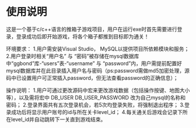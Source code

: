 # 使用说明

这是一个基于c/c++语言的推箱子游戏项目，用户在运行exe时首先需要进行登录，登录成功后即开始游戏，将各个箱子都推到目标即为通关！

环境要求：
1.用户需安装Visual Studio， MySQL以提供项目所依赖模块和服务；
2.用户登录时相关“用户名” 与 “密码”被存储在mysql数据库中“ggbond”库-“users”表-“username” 与 “password”内，用户需提前配置好mysql数据库并在此目录插入用户名与密码（ps:password需做md5加密处理，源码中已设置用户可正常插入password，但无法查看password的正确信息）；

操作说明：
1.用户可通过更改源码中宏来更改游戏数据（包括操作按键、地图大小等），以及需将宏中 DB_USER DB_USER_PASSWORD 改为自己mysql的名称和密码；
2.登录界面共有五次登录机会，若5次均登录失败，将强制退出程序；
3.登录成功后将显示用户账号的id与所在关卡level_id；
4.每关通关后游戏会记录下所在level_id并自动跳转下一关直到游戏结束。
